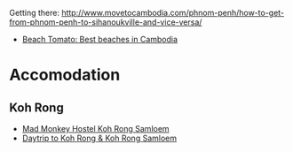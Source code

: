 Getting there: http://www.movetocambodia.com/phnom-penh/how-to-get-from-phnom-penh-to-sihanoukville-and-vice-versa/

- [Beach Tomato: Best beaches in Cambodia](http://www.beachtomato.com/travel/destinations/best-beaches-in-cambodia/#.VdXaY3gazSE)

# Accomodation

## Koh Rong
- [Mad Monkey Hostel Koh Rong Samloem](http://madmonkeyhostels.com/mad-monkey-hostel-koh-rong-samloem/)
- [Daytrip to Koh Rong & Koh Rong Samloem](http://www.bordersofadventure.com/koh-rong-and-koh-rong-samloem-cambodias-paradise-islands/)

